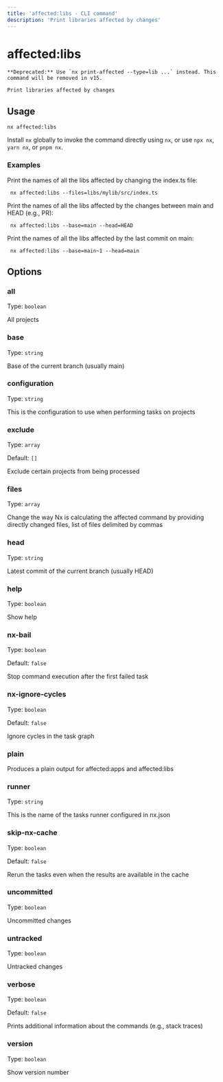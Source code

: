 ```yaml
---
title: 'affected:libs - CLI command'
description: 'Print libraries affected by changes'
---
```


# affected:libs

    **Deprecated:** Use `nx print-affected --type=lib ...` instead. This command will be removed in v15.

    Print libraries affected by changes

## Usage

```terminal
nx affected:libs
```

Install `nx` globally to invoke the command directly using `nx`, or use `npx nx`, `yarn nx`, or `pnpm nx`.

### Examples

Print the names of all the libs affected by changing the index.ts file:

```terminal
 nx affected:libs --files=libs/mylib/src/index.ts
```

Print the names of all the libs affected by the changes between main and HEAD (e.g., PR):

```terminal
 nx affected:libs --base=main --head=HEAD
```

Print the names of all the libs affected by the last commit on main:

```terminal
 nx affected:libs --base=main~1 --head=main
```

## Options

### all

Type: `boolean`

All projects

### base

Type: `string`

Base of the current branch (usually main)

### configuration

Type: `string`

This is the configuration to use when performing tasks on projects

### exclude

Type: `array`

Default: `[]`

Exclude certain projects from being processed

### files

Type: `array`

Change the way Nx is calculating the affected command by providing directly changed files, list of files delimited by commas

### head

Type: `string`

Latest commit of the current branch (usually HEAD)

### help

Type: `boolean`

Show help

### nx-bail

Type: `boolean`

Default: `false`

Stop command execution after the first failed task

### nx-ignore-cycles

Type: `boolean`

Default: `false`

Ignore cycles in the task graph

### plain

Produces a plain output for affected:apps and affected:libs

### runner

Type: `string`

This is the name of the tasks runner configured in nx.json

### skip-nx-cache

Type: `boolean`

Default: `false`

Rerun the tasks even when the results are available in the cache

### uncommitted

Type: `boolean`

Uncommitted changes

### untracked

Type: `boolean`

Untracked changes

### verbose

Type: `boolean`

Default: `false`

Prints additional information about the commands (e.g., stack traces)

### version

Type: `boolean`

Show version number
